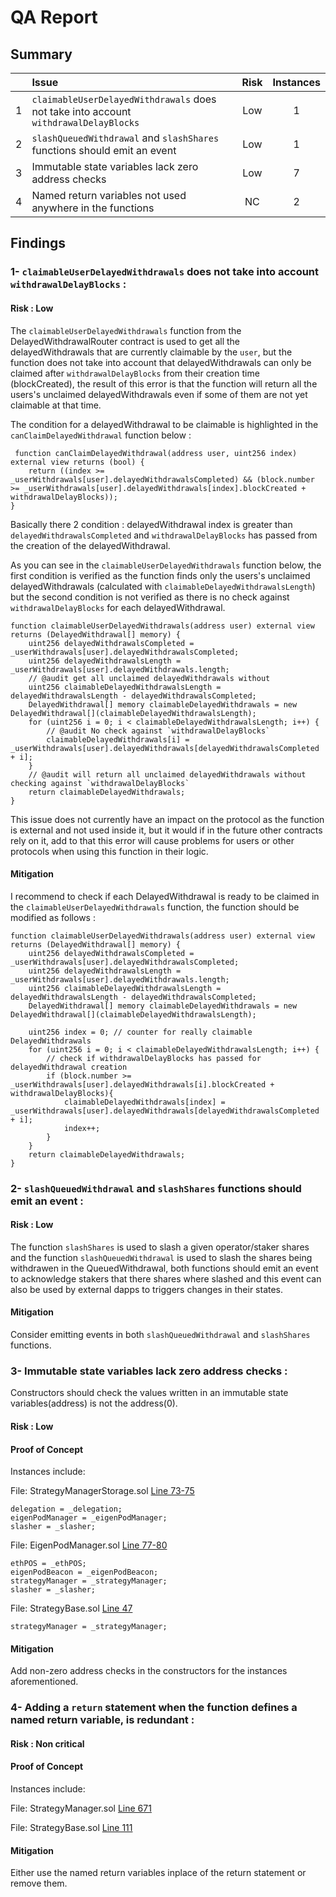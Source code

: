 # QA Report

## Summary

|               | Issue         | Risk     | Instances     |
| :-------------: |:-------------|:-------------:|:-------------:|
| 1 | `claimableUserDelayedWithdrawals` does not take into account `withdrawalDelayBlocks` | Low | 1 |
| 2 | `slashQueuedWithdrawal` and `slashShares` functions should emit an event  | Low | 1 |
| 3 | Immutable state variables lack zero address checks | Low | 7 |
| 4 | Named return variables not used anywhere in the functions | NC | 2 |

## Findings

### 1- `claimableUserDelayedWithdrawals` does not take into account `withdrawalDelayBlocks` :

#### Risk : Low

The `claimableUserDelayedWithdrawals` function from the DelayedWithdrawalRouter contract is used to get all the delayedWithdrawals that are currently claimable by the `user`, but the function does not take into account that delayedWithdrawals can only be claimed after `withdrawalDelayBlocks` from their creation time (blockCreated), the result of this error is that the function will return all the users's unclaimed delayedWithdrawals even if some of them are not yet claimable at that time.

The condition for a delayedWithdrawal to be claimable is highlighted in the `canClaimDelayedWithdrawal` function below :

```solidity
 function canClaimDelayedWithdrawal(address user, uint256 index) external view returns (bool) {
    return ((index >= _userWithdrawals[user].delayedWithdrawalsCompleted) && (block.number >= _userWithdrawals[user].delayedWithdrawals[index].blockCreated + withdrawalDelayBlocks));
}
```

Basically there 2 condition : delayedWithdrawal index is greater than `delayedWithdrawalsCompleted` and `withdrawalDelayBlocks` has passed from the creation of the delayedWithdrawal.

As you can see in the `claimableUserDelayedWithdrawals` function below, the first condition is verified as the function finds only the users's unclaimed delayedWithdrawals (calculated with `claimableDelayedWithdrawalsLength`) but the second condition is not verified as there is no check against `withdrawalDelayBlocks` for each delayedWithdrawal.

```solidity
function claimableUserDelayedWithdrawals(address user) external view returns (DelayedWithdrawal[] memory) {
    uint256 delayedWithdrawalsCompleted = _userWithdrawals[user].delayedWithdrawalsCompleted;
    uint256 delayedWithdrawalsLength = _userWithdrawals[user].delayedWithdrawals.length;
    // @audit get all unclaimed delayedWithdrawals without 
    uint256 claimableDelayedWithdrawalsLength = delayedWithdrawalsLength - delayedWithdrawalsCompleted;
    DelayedWithdrawal[] memory claimableDelayedWithdrawals = new DelayedWithdrawal[](claimableDelayedWithdrawalsLength);
    for (uint256 i = 0; i < claimableDelayedWithdrawalsLength; i++) {
        // @audit No check against `withdrawalDelayBlocks`
        claimableDelayedWithdrawals[i] = _userWithdrawals[user].delayedWithdrawals[delayedWithdrawalsCompleted + i];
    }
    // @audit will return all unclaimed delayedWithdrawals without checking against `withdrawalDelayBlocks`
    return claimableDelayedWithdrawals;
}
```

This issue does not currently have an impact on the protocol as the function is external and not used inside it, but it would if in the future other contracts rely on it, add to that this error will cause problems for users or other protocols when using this function in their logic.

#### Mitigation
I recommend to check if each DelayedWithdrawal is ready to be claimed in the `claimableUserDelayedWithdrawals` function, the function should be modified as follows : 

```
function claimableUserDelayedWithdrawals(address user) external view returns (DelayedWithdrawal[] memory) {
    uint256 delayedWithdrawalsCompleted = _userWithdrawals[user].delayedWithdrawalsCompleted;
    uint256 delayedWithdrawalsLength = _userWithdrawals[user].delayedWithdrawals.length;
    uint256 claimableDelayedWithdrawalsLength = delayedWithdrawalsLength - delayedWithdrawalsCompleted;
    DelayedWithdrawal[] memory claimableDelayedWithdrawals = new DelayedWithdrawal[](claimableDelayedWithdrawalsLength);

    uint256 index = 0; // counter for really claimable DelayedWithdrawals
    for (uint256 i = 0; i < claimableDelayedWithdrawalsLength; i++) {
        // check if withdrawalDelayBlocks has passed for delayedWithdrawal creation
        if (block.number >= _userWithdrawals[user].delayedWithdrawals[i].blockCreated + withdrawalDelayBlocks){
            claimableDelayedWithdrawals[index] = _userWithdrawals[user].delayedWithdrawals[delayedWithdrawalsCompleted + i];
            index++;
        }
    }
    return claimableDelayedWithdrawals;
}
```

### 2- `slashQueuedWithdrawal` and `slashShares` functions should emit an event :

#### Risk : Low

The function `slashShares` is used to slash a given operator/staker shares and the function `slashQueuedWithdrawal` is used to slash the shares being withdrawen in the QueuedWithdrawal, both functions should emit an event to acknowledge stakers that there shares where slashed and this event can also be used by external dapps to triggers changes in their states. 

#### Mitigation

Consider  emitting events in both `slashQueuedWithdrawal` and `slashShares` functions.

### 3- Immutable state variables lack zero address checks :

Constructors should check the values written in an immutable state variables(address) is not the address(0).

#### Risk : Low

#### Proof of Concept
Instances include:

File: StrategyManagerStorage.sol [Line 73-75](https://github.com/code-423n4/2023-04-eigenlayer/blob/main/src/contracts/core/StrategyManagerStorage.sol#L73-L75)
```
delegation = _delegation;
eigenPodManager = _eigenPodManager;
slasher = _slasher;
```

File: EigenPodManager.sol [Line 77-80](https://github.com/code-423n4/2023-04-eigenlayer/blob/main/src/contracts/pods/EigenPodManager.sol#L77-L80)
```
ethPOS = _ethPOS;
eigenPodBeacon = _eigenPodBeacon;
strategyManager = _strategyManager;
slasher = _slasher;
```

File: StrategyBase.sol [Line 47](https://github.com/code-423n4/2023-04-eigenlayer/blob/main/src/contracts/strategies/StrategyBase.sol#L47)
```
strategyManager = _strategyManager;
```

#### Mitigation
Add non-zero address checks in the constructors for the instances aforementioned.


### 4- Adding a `return` statement when the function defines a named return variable, is redundant :

#### Risk : Non critical

#### Proof of Concept
Instances include:

File: StrategyManager.sol [Line 671](https://github.com/code-423n4/2023-04-eigenlayer/blob/main/src/contracts/core/StrategyManager.sol#L671)

File: StrategyBase.sol [Line 111](https://github.com/code-423n4/2023-04-eigenlayer/blob/main/src/contracts/strategies/StrategyBase.sol#L111)

#### Mitigation

Either use the named return variables inplace of the return statement or remove them.